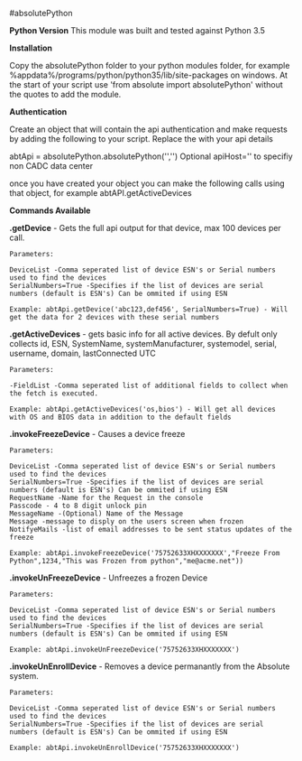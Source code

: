 #absolutePython

**Python Version**
This module was built and tested against Python 3.5

**Installation**

Copy the absolutePython folder to your python modules folder, for example %appdata%/programs/python/python35/lib/site-packages on windows.
At the start of your script use 'from absolute import absolutePython' without the quotes to add the module.


**Authentication**

Create an object that will contain the api authentication and make requests by adding the following to your script.  Replace the <tokens> with your api details

abtApi = absolutePython.absolutePython('<apiToken>','<apiSecret>')  Optional apiHost='' to specifiy non CADC data center

once you have created your object you can make the following calls using that object, for example abtAPI.getActiveDevices


**Commands Available**


**.getDevice** - Gets the full api output for that device, max 100 devices per call.

	Parameters:

	DeviceList -Comma seperated list of device ESN's or Serial numbers used to find the devices
	SerialNumbers=True -Specifies if the list of devices are serial numbers (default is ESN's) Can be ommited if using ESN
	
	Example: abtApi.getDevice('abc123,def456', SerialNumbers=True) - Will get the data for 2 devices with these serial numbers


**.getActiveDevices** - gets basic info for all active devices.  By defult only collects id, ESN, SystemName, systemManufacturer, systemodel, serial, username, domain, lastConnected UTC

	Parameters:
	
	-FieldList -Comma seperated list of additional fields to collect when the fetch is executed.

	Example: abtApi.getActiveDevices('os,bios') - Will get all devices with OS and BIOS data in addition to the default fields


**.invokeFreezeDevice** - Causes a device freeze

	Parameters:

	DeviceList -Comma seperated list of device ESN's or Serial numbers used to find the devices
	SerialNumbers=True -Specifies if the list of devices are serial numbers (default is ESN's) Can be ommited if using ESN
	RequestName -Name for the Request in the console
	Passcode - 4 to 8 digit unlock pin
	MessageName -(Optional) Name of the Message
	Message -message to disply on the users screen when frozen
	NotifyeMails -list of email addresses to be sent status updates of the freeze
	
	Example: abtApi.invokeFreezeDevice('75752633XHXXXXXXX',"Freeze From Python",1234,"This was Frozen from python","me@acme.net"))


**.invokeUnFreezeDevice** - Unfreezes a frozen Device

	Parameters:

	DeviceList -Comma seperated list of device ESN's or Serial numbers used to find the devices
	SerialNumbers=True -Specifies if the list of devices are serial numbers (default is ESN's) Can be ommited if using ESN

	Example: abtApi.invokeUnFreezeDevice('75752633XHXXXXXXX')

**.invokeUnEnrollDevice** - Removes a device permanantly from the Absolute system.

	Parameters:

	DeviceList -Comma seperated list of device ESN's or Serial numbers used to find the devices
	SerialNumbers=True -Specifies if the list of devices are serial numbers (default is ESN's) Can be ommited if using ESN

	Example: abtApi.invokeUnEnrollDevice('75752633XHXXXXXXX')